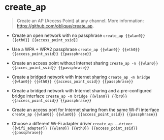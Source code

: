 # create_ap
> Create an AP (Access Point) at any channel.
> More information: <https://github.com/oblique/create_ap>.

- Create an open network with no passphrase
`create_ap {{wlan0}} {{eth0}} {{access_point_ssid}}`

- Use a WPA + WPA2 passphrase
`create_ap {{wlan0}} {{eth0}} {{access_point_ssid}} {{passphrase}}`

- Create an access point without Internet sharing
`create_ap -n {{wlan0}} {{acces_point_ssid}} {{passphrase}}`

- Create a bridged network with Internet sharing
`create_ap -m bridge {{wlan0}} {{eth0}} {{access_point_ssid}} {{passphrase}}`

- Create a bridged network with Internet sharing and a pre-configured bridge interface
`create_ap -m bridge {{wlan0}} {{br0}} {{access_point_ssid}} {{passphrase}}`

- Create an access port for Internet sharing from the same Wi-Fi interface
`create_ap {{wlan0}} {{wlan0}} {{access_point_ssid}} {{passphrase}}`

- Choose a different Wi-Fi adapter driver
`create_ap --driver {{wifi_adapter}} {{wlan0}} {{eth0}} {{access_point_ssid}} {{passphrase}}`

